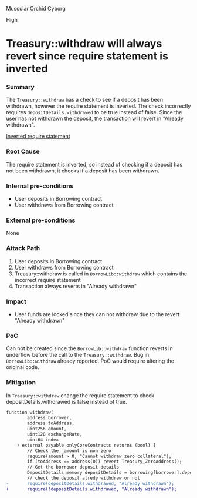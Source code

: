 Muscular Orchid Cyborg

High

# Treasury::withdraw will always revert since require statement is inverted

### Summary

The `Treasury::withdraw` has a check to see if a deposit has been withdrawn, however the require statement is inverted. The check incorrectly requires `depositDetails.withdrawed` to be true instead of false. Since the user has not withdrawn the deposit, the transaction will revert in "Already withdrawn".

[Inverted require statement](https://github.com/sherlock-audit/2024-11-autonomint/blob/0d324e04d4c0ca306e1ae4d4c65f0cb9d681751b/Blockchain/Blockchian/contracts/Core_logic/Treasury.sol#L239)

### Root Cause

The require statement is inverted, so instead of checking if a deposit has not been withdrawn, it checks if a deposit has been withdrawn.

### Internal pre-conditions

- User deposits in Borrowing contract
- User withdraws from Borrowing contract

### External pre-conditions

None

### Attack Path

1. User deposits in Borrowing contract
2. User withdraws from Borrowing contract
3. Treasury::withdraw is called in `BorrowLib::withdraw` which contains the incorrect require statement
4. Transaction always reverts in "Already withdrawn"

### Impact

- User funds are locked since they can not withdraw due to the revert "Already withdrawn"

### PoC

Can not be created since the `BorrowLib::withdraw` function reverts in underflow before the call to the `Treasury::withdraw`. Bug in `BorrowLib::withdraw` already reported. PoC would require altering the original code.

### Mitigation

In `Treasury::withdraw` change the require statement to check depositDetails.withdrawed is false instead of true.

```diff
function withdraw(
        address borrower,
        address toAddress,
        uint256 amount,
        uint128 exchangeRate,
        uint64 index
    ) external payable onlyCoreContracts returns (bool) {
        // Check the _amount is non zero
        require(amount > 0, "Cannot withdraw zero collateral");
        if (toAddress == address(0)) revert Treasury_ZeroAddress();
        // Get the borrower deposit details
        DepositDetails memory depositDetails = borrowing[borrower].depositDetails[index];
        // check the deposit alredy withdrew or not
-       require(depositDetails.withdrawed, "Already withdrawn");
+       require(!depositDetails.withdrawed, "Already withdrawn");
```